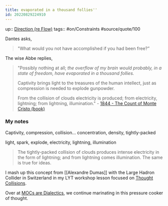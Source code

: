 ```yaml
---
title: evaporated in a thousand follies''
id: 20220829224910
---
```

up:: [Direction (re Flow)]([[20220512052444]])
tags:: #on/Constraints #source/quote/100 

Dantes asks, 

> "What would you not have accomplished if you had been free?” 

The wise Abbe replies, 

> "Possibly nothing at all; *the overflow of my brain would probably, in a state of freedom, have evaporated in a thousand follies.* 
> 
> Captivity brings light to the treasures of the human intellect, just as compression is needed to explode gunpowder. 
> 
> From the collision of clouds electricity is produced; from electricity, lightning; from lightning, illumination." - [1844 - The Count of Monte Cristo (book)]([[20220829225451]])

### My notes
Captivity, compression, collision... concentration, density, tightly-packed

light, spark, explode, electricity, lightning, illumination

> The tightly-packed collision of clouds produces intense electricity in the form of lightning; and from lightning comes illumination. The same is true for ideas. 

I mash up this concept from [[Alexandre Dumas]] with the Large Hadron Collider in Switzerland in my LYT workshop lesson focused on [Thought Collisions]([[20220828192413]]).

Over at [MOCs are Dialectics]([[20220829214510]]), we continue marinating in this pressure cooker of thought.
